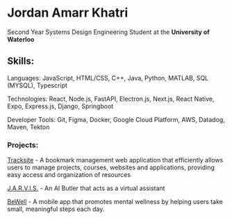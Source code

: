# Jordan Amarr Khatri
 Second Year Systems Design Engineering Student at the **University of Waterloo**

## Skills:
Languages: JavaScript, HTML/CSS, C++, Java, Python, MATLAB, SQL (MYSQL), Typescript

Technologies: React, Node.js, FastAPI, Electron.js, Next.js, React Native, Expo, Express.js, Django, Springboot

Developer Tools: Git, Figma, Docker, Google Cloud Platform, AWS, Datadog, Maven, Tekton

### Projects:
[Tracksite](https://github.com/jkhatri23/Tracksite) - A bookmark management web application that efficiently allows users to manage projects, courses, websites and applications, providing easy access and organization of resources

[J.A.R.V.I.S.](https://github.com/jkhatri23/J.A.R.V.I.S.) - An AI Butler that acts as a virtual assistant

[BeWell](https://github.com/jkhatri23/BeWell) - A mobile app that promotes mental wellness by helping users take small, meaningful steps each day.
